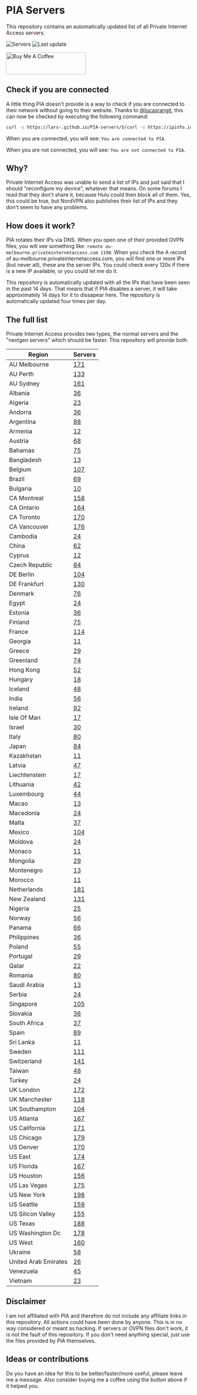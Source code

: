 # PIA Servers
This repository contains an automatically updated list of all Private Internet Access servers.

![Servers](https://img.shields.io/badge/servers-7692-brightgreen) ![Last update](https://img.shields.io/badge/last%20update-2022--03--04%2010%3A00%20CET-brightgreen) 

<a href="https://www.buymeacoffee.com/Lars-" target="_blank"><img src="https://cdn.buymeacoffee.com/buttons/v2/default-orange.png" alt="Buy Me A Coffee" height="60" style="height: 60px !important;width: 217px !important;" ></a>

## Check if you are connected
A little thing PIA doesn't provide is a way to check if you are connected to their network without going to their website.
Thanks to [@lucasrangit](https://github.com/lucasrangit), this can now be checked by executing the following command:
```bash
curl -s https://lars-.github.io/PIA-servers/$(curl -s https://ipinfo.io/ip)
```

When you are connected, you will see: `You are connected to PIA`.

When you are not connected, you will see: `You are not connected to PIA`.

## Why?
Private Internet Access was unable to send a list of IPs and just said that I should "reconfigure my device", whatever that means.
On some forums I read that they don't share it, because Hulu could then block all of them. Yes, this could be true, but NordVPN also publishes their list of IPs and they don't seem to have any problems.

## How does it work?
PIA rotates their IPs via DNS. When you open one of their provided OVPN files, you will see something like:
`remote au-melbourne.privateinternetaccess.com 1198`. When you check the A record of au-melbourne.privateinternetaccess.com, you will find one or more IPs (but never all), these are the server IPs.
You could check every 120s if there is a new IP available, or you could let me do it.

This repository is automatically updated with all the IPs that have been seen in the past 14 days. That means that if PIA disables a server, it will take approximately 14 days for it to dissapear here.
The repository is automatically updated four times per day.

## The full list
Private Internet Access provides two types, the normal servers and the "nextgen servers" which should be faster. This repository will provide both.

Region | Servers
------ |--------
AU Melbourne | [171](https://github.com/Lars-/PIA-servers/tree/master/regions/AU%20Melbourne)
AU Perth | [133](https://github.com/Lars-/PIA-servers/tree/master/regions/AU%20Perth)
AU Sydney | [161](https://github.com/Lars-/PIA-servers/tree/master/regions/AU%20Sydney)
Albania | [36](https://github.com/Lars-/PIA-servers/tree/master/regions/Albania)
Algeria | [23](https://github.com/Lars-/PIA-servers/tree/master/regions/Algeria)
Andorra | [36](https://github.com/Lars-/PIA-servers/tree/master/regions/Andorra)
Argentina | [88](https://github.com/Lars-/PIA-servers/tree/master/regions/Argentina)
Armenia | [12](https://github.com/Lars-/PIA-servers/tree/master/regions/Armenia)
Austria | [68](https://github.com/Lars-/PIA-servers/tree/master/regions/Austria)
Bahamas | [75](https://github.com/Lars-/PIA-servers/tree/master/regions/Bahamas)
Bangladesh | [13](https://github.com/Lars-/PIA-servers/tree/master/regions/Bangladesh)
Belgium | [107](https://github.com/Lars-/PIA-servers/tree/master/regions/Belgium)
Brazil | [69](https://github.com/Lars-/PIA-servers/tree/master/regions/Brazil)
Bulgaria | [10](https://github.com/Lars-/PIA-servers/tree/master/regions/Bulgaria)
CA Montreal | [158](https://github.com/Lars-/PIA-servers/tree/master/regions/CA%20Montreal)
CA Ontario | [164](https://github.com/Lars-/PIA-servers/tree/master/regions/CA%20Ontario)
CA Toronto | [170](https://github.com/Lars-/PIA-servers/tree/master/regions/CA%20Toronto)
CA Vancouver | [176](https://github.com/Lars-/PIA-servers/tree/master/regions/CA%20Vancouver)
Cambodia | [24](https://github.com/Lars-/PIA-servers/tree/master/regions/Cambodia)
China | [62](https://github.com/Lars-/PIA-servers/tree/master/regions/China)
Cyprus | [12](https://github.com/Lars-/PIA-servers/tree/master/regions/Cyprus)
Czech Republic | [84](https://github.com/Lars-/PIA-servers/tree/master/regions/Czech%20Republic)
DE Berlin | [104](https://github.com/Lars-/PIA-servers/tree/master/regions/DE%20Berlin)
DE Frankfurt | [130](https://github.com/Lars-/PIA-servers/tree/master/regions/DE%20Frankfurt)
Denmark | [76](https://github.com/Lars-/PIA-servers/tree/master/regions/Denmark)
Egypt | [24](https://github.com/Lars-/PIA-servers/tree/master/regions/Egypt)
Estonia | [36](https://github.com/Lars-/PIA-servers/tree/master/regions/Estonia)
Finland | [75](https://github.com/Lars-/PIA-servers/tree/master/regions/Finland)
France | [114](https://github.com/Lars-/PIA-servers/tree/master/regions/France)
Georgia | [11](https://github.com/Lars-/PIA-servers/tree/master/regions/Georgia)
Greece | [29](https://github.com/Lars-/PIA-servers/tree/master/regions/Greece)
Greenland | [74](https://github.com/Lars-/PIA-servers/tree/master/regions/Greenland)
Hong Kong | [52](https://github.com/Lars-/PIA-servers/tree/master/regions/Hong%20Kong)
Hungary | [18](https://github.com/Lars-/PIA-servers/tree/master/regions/Hungary)
Iceland | [48](https://github.com/Lars-/PIA-servers/tree/master/regions/Iceland)
India | [56](https://github.com/Lars-/PIA-servers/tree/master/regions/India)
Ireland | [92](https://github.com/Lars-/PIA-servers/tree/master/regions/Ireland)
Isle Of Man | [17](https://github.com/Lars-/PIA-servers/tree/master/regions/Isle%20Of%20Man)
Israel | [30](https://github.com/Lars-/PIA-servers/tree/master/regions/Israel)
Italy | [80](https://github.com/Lars-/PIA-servers/tree/master/regions/Italy)
Japan | [84](https://github.com/Lars-/PIA-servers/tree/master/regions/Japan)
Kazakhstan | [11](https://github.com/Lars-/PIA-servers/tree/master/regions/Kazakhstan)
Latvia | [47](https://github.com/Lars-/PIA-servers/tree/master/regions/Latvia)
Liechtenstein | [17](https://github.com/Lars-/PIA-servers/tree/master/regions/Liechtenstein)
Lithuania | [42](https://github.com/Lars-/PIA-servers/tree/master/regions/Lithuania)
Luxembourg | [44](https://github.com/Lars-/PIA-servers/tree/master/regions/Luxembourg)
Macao | [13](https://github.com/Lars-/PIA-servers/tree/master/regions/Macao)
Macedonia | [24](https://github.com/Lars-/PIA-servers/tree/master/regions/Macedonia)
Malta | [37](https://github.com/Lars-/PIA-servers/tree/master/regions/Malta)
Mexico | [104](https://github.com/Lars-/PIA-servers/tree/master/regions/Mexico)
Moldova | [24](https://github.com/Lars-/PIA-servers/tree/master/regions/Moldova)
Monaco | [11](https://github.com/Lars-/PIA-servers/tree/master/regions/Monaco)
Mongolia | [29](https://github.com/Lars-/PIA-servers/tree/master/regions/Mongolia)
Montenegro | [13](https://github.com/Lars-/PIA-servers/tree/master/regions/Montenegro)
Morocco | [11](https://github.com/Lars-/PIA-servers/tree/master/regions/Morocco)
Netherlands | [181](https://github.com/Lars-/PIA-servers/tree/master/regions/Netherlands)
New Zealand | [131](https://github.com/Lars-/PIA-servers/tree/master/regions/New%20Zealand)
Nigeria | [25](https://github.com/Lars-/PIA-servers/tree/master/regions/Nigeria)
Norway | [56](https://github.com/Lars-/PIA-servers/tree/master/regions/Norway)
Panama | [66](https://github.com/Lars-/PIA-servers/tree/master/regions/Panama)
Philippines | [36](https://github.com/Lars-/PIA-servers/tree/master/regions/Philippines)
Poland | [55](https://github.com/Lars-/PIA-servers/tree/master/regions/Poland)
Portugal | [29](https://github.com/Lars-/PIA-servers/tree/master/regions/Portugal)
Qatar | [22](https://github.com/Lars-/PIA-servers/tree/master/regions/Qatar)
Romania | [80](https://github.com/Lars-/PIA-servers/tree/master/regions/Romania)
Saudi Arabia | [13](https://github.com/Lars-/PIA-servers/tree/master/regions/Saudi%20Arabia)
Serbia | [24](https://github.com/Lars-/PIA-servers/tree/master/regions/Serbia)
Singapore | [105](https://github.com/Lars-/PIA-servers/tree/master/regions/Singapore)
Slovakia | [36](https://github.com/Lars-/PIA-servers/tree/master/regions/Slovakia)
South Africa | [37](https://github.com/Lars-/PIA-servers/tree/master/regions/South%20Africa)
Spain | [89](https://github.com/Lars-/PIA-servers/tree/master/regions/Spain)
Sri Lanka | [11](https://github.com/Lars-/PIA-servers/tree/master/regions/Sri%20Lanka)
Sweden | [111](https://github.com/Lars-/PIA-servers/tree/master/regions/Sweden)
Switzerland | [141](https://github.com/Lars-/PIA-servers/tree/master/regions/Switzerland)
Taiwan | [48](https://github.com/Lars-/PIA-servers/tree/master/regions/Taiwan)
Turkey | [24](https://github.com/Lars-/PIA-servers/tree/master/regions/Turkey)
UK London | [172](https://github.com/Lars-/PIA-servers/tree/master/regions/UK%20London)
UK Manchester | [118](https://github.com/Lars-/PIA-servers/tree/master/regions/UK%20Manchester)
UK Southampton | [104](https://github.com/Lars-/PIA-servers/tree/master/regions/UK%20Southampton)
US Atlanta | [167](https://github.com/Lars-/PIA-servers/tree/master/regions/US%20Atlanta)
US California | [171](https://github.com/Lars-/PIA-servers/tree/master/regions/US%20California)
US Chicago | [179](https://github.com/Lars-/PIA-servers/tree/master/regions/US%20Chicago)
US Denver | [170](https://github.com/Lars-/PIA-servers/tree/master/regions/US%20Denver)
US East | [174](https://github.com/Lars-/PIA-servers/tree/master/regions/US%20East)
US Florida | [167](https://github.com/Lars-/PIA-servers/tree/master/regions/US%20Florida)
US Houston | [156](https://github.com/Lars-/PIA-servers/tree/master/regions/US%20Houston)
US Las Vegas | [175](https://github.com/Lars-/PIA-servers/tree/master/regions/US%20Las%20Vegas)
US New York | [198](https://github.com/Lars-/PIA-servers/tree/master/regions/US%20New%20York)
US Seattle | [159](https://github.com/Lars-/PIA-servers/tree/master/regions/US%20Seattle)
US Silicon Valley | [155](https://github.com/Lars-/PIA-servers/tree/master/regions/US%20Silicon%20Valley)
US Texas | [188](https://github.com/Lars-/PIA-servers/tree/master/regions/US%20Texas)
US Washington Dc | [178](https://github.com/Lars-/PIA-servers/tree/master/regions/US%20Washington%20Dc)
US West | [160](https://github.com/Lars-/PIA-servers/tree/master/regions/US%20West)
Ukraine | [58](https://github.com/Lars-/PIA-servers/tree/master/regions/Ukraine)
United Arab Emirates | [26](https://github.com/Lars-/PIA-servers/tree/master/regions/United%20Arab%20Emirates)
Venezuela | [45](https://github.com/Lars-/PIA-servers/tree/master/regions/Venezuela)
Vietnam | [23](https://github.com/Lars-/PIA-servers/tree/master/regions/Vietnam)


## Disclaimer
I am not affiliated with PIA and therefore do not include any affiliate links in this repository. 
All actions could have been done by anyone. This is in no way considered or meant as hacking. 
If servers or OVPN files don't work, it is not the fault of this repository. If you don't need anything special, just use the files provided by PIA themselves.

## Ideas or contributions
Do you have an idea for this to be better/faster/more useful, please leave me a message. Also consider buying me a coffee using the button above if it helped you.
